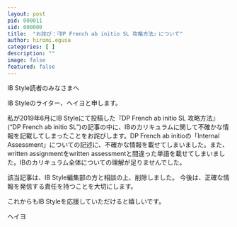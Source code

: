 ```yaml
---
layout: post
pid: 000011
sid: 000000
title:  "お詫び：『DP French ab initio SL 攻略方法』について"
author: hiromi.egusa
categories: [ ]
description: ""
image: false
featured: false
---
```


IB Style読者のみなさまへ

IB Styleのライター、ヘイヨと申します。

私が2019年6月にIB Styleにて投稿した『DP French ab initio SL 攻略方法』(“DP French ab initio SL”)の記事の中に、IBのカリキュラムに関して不確かな情報を記載してしまったことをお詫びします。DP French ab initioの「Internal Assessment」についての記述に、不確かな情報を載せてしまいました。また、written assignmentをwritten assessmentと間違った単語を載せてしまいました。IBのカリキュラム全体についての理解が足りませんでした。

該当記事は、IB Style編集部の方と相談の上、削除しました。
今後は、正確な情報を発信する責任を持つことを大切にします。

これからもIB Styleを応援していただけると嬉しいです。

ヘイヨ
